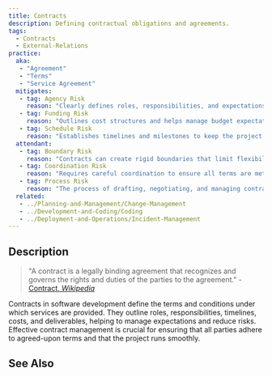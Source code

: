 ```yaml
---
title: Contracts
description: Defining contractual obligations and agreements.
tags: 
  - Contracts
  - External-Relations
practice:
  aka: 
   - "Agreement"
   - "Terms"
   - "Service Agreement"
  mitigates:
   - tag: Agency Risk
     reason: "Clearly defines roles, responsibilities, and expectations, reducing dependency issues."
   - tag: Funding Risk
     reason: "Outlines cost structures and helps manage budget expectations."
   - tag: Schedule Risk
     reason: "Establishes timelines and milestones to keep the project on track."
  attendant:
   - tag: Boundary Risk
     reason: "Contracts can create rigid boundaries that limit flexibility."
   - tag: Coordination Risk
     reason: "Requires careful coordination to ensure all terms are met."
   - tag: Process Risk
     reason: "The process of drafting, negotiating, and managing contracts can be complex and time-consuming."
  related:
   - ../Planning-and-Management/Change-Management
   - ../Development-and-Coding/Coding
   - ../Deployment-and-Operations/Incident-Management
---
```


<PracticeIntro details={frontMatter} /> 

## Description

> "A contract is a legally binding agreement that recognizes and governs the rights and duties of the parties to the agreement." - [Contract, _Wikipedia_](https://en.wikipedia.org/wiki/Contract)

Contracts in software development define the terms and conditions under which services are provided. They outline roles, responsibilities, timelines, costs, and deliverables, helping to manage expectations and reduce risks. Effective contract management is crucial for ensuring that all parties adhere to agreed-upon terms and that the project runs smoothly.

## See Also

<TagList tag="Contracts" />
